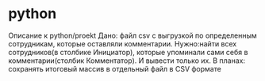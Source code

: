 # python

Описание к python/proekt
Дано: файл csv с выгрузкой по определенным сотрудникам, которые оставляли комментарии. 
Нужно:найти всех сотрудников(в столбике Инициатор), которые упоминали сами себя в комментарии(столбик Комментатор). И вывести только их.
В планах: сохранять итоговый массив в отдельный файл в CSV формате
